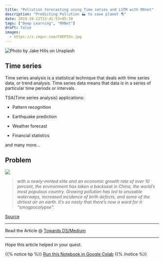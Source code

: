 ```yaml
---
title: "Pollution forecasting using Time series and LSTM with MXnet"
description: "Predicting Pollution 🏭 to save planet 🌎"
date: 2019-10-21T23:41:53+05:30
tags: ["Deep Learning", "MXNet"]
draft: false
images:
  - https://i.imgur.com/F0EP55n.jpg
---
```



![Photo by [Jake Hills](https://unsplash.com/@jakehills?utm_source=medium&utm_medium=referral) on [Unsplash](https://unsplash.com?utm_source=medium&utm_medium=referral)](https://i.imgur.com/F0EP55n.jpg)

## Time series

Time series analysis is a statistical technique that deals with time series data, or trend analysis. Time series data means that data is in a series of particular time periods or intervals.

TSA(Time series analysis) applications:

* Pattern recognition

* Earthquake prediction

* Weather forecast

* Financial statistics

and many more…


## Problem

![](https://i.imgur.com/Hg1tYSG.jpg)
>  *with a newly-minted elite and an economic growth rate of over 10 percent, the environment has taken a backseat in China, the world’s most populous country. Growing pollution has led to unusable waterways, increased incidence of birth defects, and some of the dirtiest air on earth. It’s so nasty that there’s now a word for it: “smogpocalypse”.*

[Source](https://allthatsinteresting.com/pollution-in-china-photographs)

---
Read the Article @ [Towards DS/Medium](https://towardsdatascience.com/pollution-forecasting-using-time-series-and-lstm-with-mxnet-16fe9180ee1)

---

Hope this article helped in your quest.

{{% notice tip %}}
[Run this Notebook in Google Colab](https://colab.research.google.com/drive/1ktpx04H1uZtezRd934De3-IIqD43mhn2)
{{% /notice %}}





